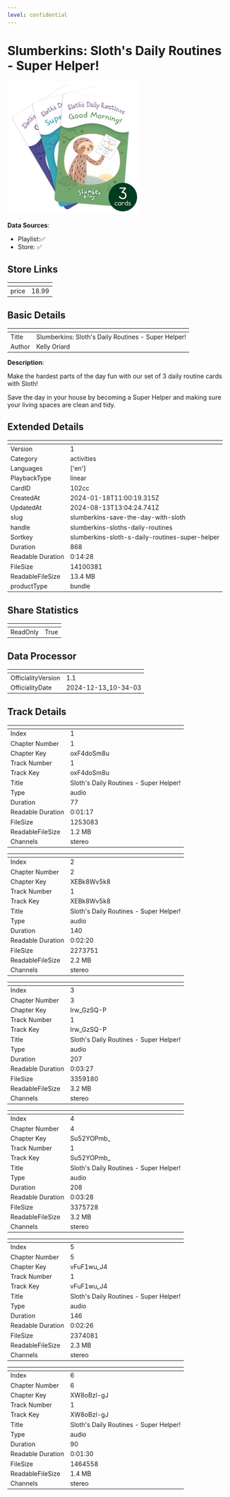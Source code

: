 ```yaml
---
level: confidential
---
```

# Slumberkins: Sloth's Daily Routines - Super Helper!

![card_[102cc].png](../../img/cards/card_[102cc].png)

**Data Sources**: 

- Playlist:✅
- Store: ✅


## Store Links

| <!-- --> | <!-- --> |
| - | - |
| price | 18.99 |


## Basic Details

| <!-- --> | <!-- --> |
| - | - |
| Title | Slumberkins: Sloth's Daily Routines - Super Helper! |
| Author | Kelly Oriard |

**Description**:

Make the hardest parts of the day fun with our set of 3 daily routine cards with Sloth! 

Save the day in your house by becoming a Super Helper and making sure your living spaces are clean and tidy. 


## Extended Details

| <!-- --> | <!-- --> |
| - | - |
| Version | 1 |
| Category | activities |
| Languages | ['en'] |
| PlaybackType | linear |
| CardID | 102cc |
| CreatedAt | 2024-01-18T11:00:19.315Z |
| UpdatedAt | 2024-08-13T13:04:24.741Z |
| slug | slumberkins-save-the-day-with-sloth |
| handle | slumberkins-sloths-daily-routines |
| Sortkey | slumberkins-sloth-s-daily-routines-super-helper |
| Duration | 868 |
| Readable Duration | 0:14:28 |
| FileSize | 14100381 |
| ReadableFileSize | 13.4 MB |
| productType | bundle |


## Share Statistics

| <!-- --> | <!-- --> |
| - | - |
| ReadOnly | True |


## Data Processor

| <!-- --> | <!-- --> |
| - | - |
| OfficialityVersion | 1.1
| OfficialityDate | 2024-12-13_10-34-03


## Track Details

| <!-- --> | <!-- --> |
| - | - |
| Index | 1 |
| Chapter Number | 1 |
| Chapter Key | oxF4doSm8u |
| Track Number | 1 |
| Track Key | oxF4doSm8u |
| Title | Sloth's Daily Routines - Super Helper! |
| Type | audio |
| Duration | 77 |
| Readable Duration | 0:01:17 |
| FileSize | 1253083 |
| ReadableFileSize | 1.2 MB |
| Channels | stereo |

| <!-- --> | <!-- --> |
| - | - |
| Index | 2 |
| Chapter Number | 2 |
| Chapter Key | XEBk8Wv5k8 |
| Track Number | 1 |
| Track Key | XEBk8Wv5k8 |
| Title | Sloth's Daily Routines - Super Helper! |
| Type | audio |
| Duration | 140 |
| Readable Duration | 0:02:20 |
| FileSize | 2273751 |
| ReadableFileSize | 2.2 MB |
| Channels | stereo |

| <!-- --> | <!-- --> |
| - | - |
| Index | 3 |
| Chapter Number | 3 |
| Chapter Key | Irw_GzSQ-P |
| Track Number | 1 |
| Track Key | Irw_GzSQ-P |
| Title | Sloth's Daily Routines - Super Helper! |
| Type | audio |
| Duration | 207 |
| Readable Duration | 0:03:27 |
| FileSize | 3359180 |
| ReadableFileSize | 3.2 MB |
| Channels | stereo |

| <!-- --> | <!-- --> |
| - | - |
| Index | 4 |
| Chapter Number | 4 |
| Chapter Key | Su52YOPmb_ |
| Track Number | 1 |
| Track Key | Su52YOPmb_ |
| Title | Sloth's Daily Routines - Super Helper! |
| Type | audio |
| Duration | 208 |
| Readable Duration | 0:03:28 |
| FileSize | 3375728 |
| ReadableFileSize | 3.2 MB |
| Channels | stereo |

| <!-- --> | <!-- --> |
| - | - |
| Index | 5 |
| Chapter Number | 5 |
| Chapter Key | vFuF1wu_J4 |
| Track Number | 1 |
| Track Key | vFuF1wu_J4 |
| Title | Sloth's Daily Routines - Super Helper! |
| Type | audio |
| Duration | 146 |
| Readable Duration | 0:02:26 |
| FileSize | 2374081 |
| ReadableFileSize | 2.3 MB |
| Channels | stereo |

| <!-- --> | <!-- --> |
| - | - |
| Index | 6 |
| Chapter Number | 6 |
| Chapter Key | XW8oBzl-gJ |
| Track Number | 1 |
| Track Key | XW8oBzl-gJ |
| Title | Sloth's Daily Routines - Super Helper! |
| Type | audio |
| Duration | 90 |
| Readable Duration | 0:01:30 |
| FileSize | 1464558 |
| ReadableFileSize | 1.4 MB |
| Channels | stereo |


